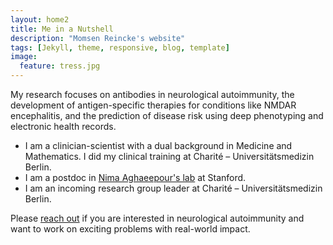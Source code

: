 ```yaml
---
layout: home2
title: Me in a Nutshell
description: "Momsen Reincke's website"
tags: [Jekyll, theme, responsive, blog, template]
image:
  feature: tress.jpg
---
```


My research focuses on antibodies in neurological autoimmunity, the development of antigen-specific therapies for conditions like NMDAR encephalitis, and the prediction of disease risk using deep phenotyping and electronic health records. 
- I am a clinician-scientist with a dual background in Medicine and Mathematics. I did my clinical training at Charité – Universitätsmedizin Berlin.
- I am a postdoc in <a href="https://nalab.stanford.edu/team/nima-aghaeepour/" target="_blank">Nima Aghaeepour's lab</a> at Stanford.
- I am an incoming research group leader at Charité – Universitätsmedizin Berlin.

Please <a href="mailto:momsen.reincke@charite.de">reach out</a> if you are interested in neurological autoimmunity and want to work on exciting problems with real-world impact.
